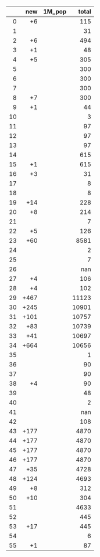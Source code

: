|    |   new | 1M_pop   |   total |
|---:|------:|:---------|--------:|
|  0 |    +6 |          |     115 |
|  1 |       |          |      31 |
|  2 |    +6 |          |     494 |
|  3 |    +1 |          |      48 |
|  4 |    +5 |          |     305 |
|  5 |       |          |     300 |
|  6 |       |          |     300 |
|  7 |       |          |     300 |
|  8 |    +7 |          |     300 |
|  9 |    +1 |          |      44 |
| 10 |       |          |       3 |
| 11 |       |          |      97 |
| 12 |       |          |      97 |
| 13 |       |          |      97 |
| 14 |       |          |     615 |
| 15 |    +1 |          |     615 |
| 16 |    +3 |          |      31 |
| 17 |       |          |       8 |
| 18 |       |          |       8 |
| 19 |   +14 |          |     228 |
| 20 |    +8 |          |     214 |
| 21 |       |          |       7 |
| 22 |    +5 |          |     126 |
| 23 |   +60 |          |    8581 |
| 24 |       |          |       2 |
| 25 |       |          |       7 |
| 26 |       |          |     nan |
| 27 |    +4 |          |     106 |
| 28 |    +4 |          |     102 |
| 29 |  +467 |          |   11123 |
| 30 |  +245 |          |   10901 |
| 31 |  +101 |          |   10757 |
| 32 |   +83 |          |   10739 |
| 33 |   +41 |          |   10697 |
| 34 |  +664 |          |   10656 |
| 35 |       |          |       1 |
| 36 |       |          |      90 |
| 37 |       |          |      90 |
| 38 |    +4 |          |      90 |
| 39 |       |          |      48 |
| 40 |       |          |       2 |
| 41 |       |          |     nan |
| 42 |       |          |     108 |
| 43 |  +177 |          |    4870 |
| 44 |  +177 |          |    4870 |
| 45 |  +177 |          |    4870 |
| 46 |  +177 |          |    4870 |
| 47 |   +35 |          |    4728 |
| 48 |  +124 |          |    4693 |
| 49 |    +8 |          |     312 |
| 50 |   +10 |          |     304 |
| 51 |       |          |    4633 |
| 52 |       |          |     445 |
| 53 |   +17 |          |     445 |
| 54 |       |          |       6 |
| 55 |    +1 |          |      87 |